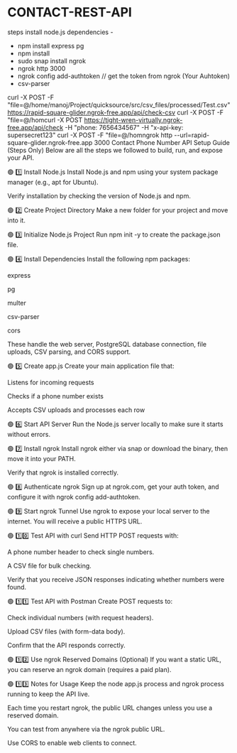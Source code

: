 # CONTACT-REST-API

steps
install node.js 
dependencies - 
  * npm install express pg
  * npm install
  * sudo snap install ngrok
  * ngrok http 3000
  * ngrok config add-authtoken <your-token>            // get the token from ngrok (Your Auhtoken)
  * csv-parser

curl -X POST   -F "file=@/home/manoj/Project/quicksource/src/csv_files/processed/Test.csv"   https://rapid-square-glider.ngrok-free.app/api/check-csv
curl -X POST   -F "file=@/homcurl -X POST https://tight-wren-virtually.ngrok-free.app/api/check      -H "phone: 7656434567"      -H "x-api-key: supersecret123"
curl -X POST   -F "file=@/homngrok http --url=rapid-square-glider.ngrok-free.app 3000
 Contact Phone Number API Setup Guide (Steps Only)
Below are all the steps we followed to build, run, and expose your API.

🟢 1️⃣ Install Node.js
Install Node.js and npm using your system package manager (e.g., apt for Ubuntu).

Verify installation by checking the version of Node.js and npm.

🟢 2️⃣ Create Project Directory
Make a new folder for your project and move into it.

🟢 3️⃣ Initialize Node.js Project
Run npm init -y to create the package.json file.

🟢 4️⃣ Install Dependencies
Install the following npm packages:

express

pg

multer

csv-parser

cors

These handle the web server, PostgreSQL database connection, file uploads, CSV parsing, and CORS support.

🟢 5️⃣ Create app.js
Create your main application file that:

Listens for incoming requests

Checks if a phone number exists

Accepts CSV uploads and processes each row

🟢 6️⃣ Start API Server
Run the Node.js server locally to make sure it starts without errors.

🟢 7️⃣ Install ngrok
Install ngrok either via snap or download the binary, then move it into your PATH.

Verify that ngrok is installed correctly.

🟢 8️⃣ Authenticate ngrok
Sign up at ngrok.com, get your auth token, and configure it with ngrok config add-authtoken.

🟢 9️⃣ Start ngrok Tunnel
Use ngrok to expose your local server to the internet. You will receive a public HTTPS URL.

🟢 1️⃣0️⃣ Test API with curl
Send HTTP POST requests with:

A phone number header to check single numbers.

A CSV file for bulk checking.

Verify that you receive JSON responses indicating whether numbers were found.

🟢 1️⃣1️⃣ Test API with Postman
Create POST requests to:

Check individual numbers (with request headers).

Upload CSV files (with form-data body).

Confirm that the API responds correctly.

🟢 1️⃣2️⃣ Use ngrok Reserved Domains (Optional)
If you want a static URL, you can reserve an ngrok domain (requires a paid plan).

🟢 1️⃣3️⃣ Notes for Usage
Keep the node app.js process and ngrok process running to keep the API live.

Each time you restart ngrok, the public URL changes unless you use a reserved domain.

You can test from anywhere via the ngrok public URL.

Use CORS to enable web clients to connect.


